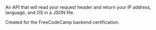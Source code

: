 An API that will read your request header and return your IP address, language, and OS in a JSON file.

Created for the FreeCodeCamp backend certification.